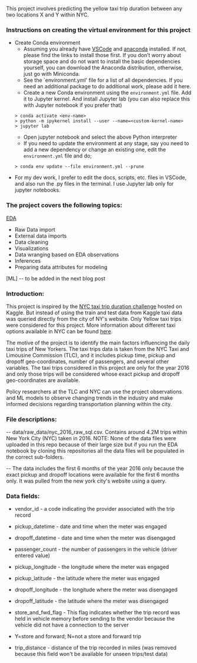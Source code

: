 This project involves predicting the yellow taxi trip duration between any two locations X and Y within NYC. 

### Instructions on creating the virtual environment for this project
* Create Conda environment
    * Assuming you already have [VSCode](https://code.visualstudio.com/download) and [anaconda](https://www.anaconda.com/download) installed. If not, please find the links to install those first. If you don’t worry about storage space and do not want to install the basic dependencies yourself, you can download the Anaconda distribution, otherwise, just go with Miniconda. 
    * See the `environment.yml' file for a list of all dependencies. If you need an additional package to do additional work, please add it here. 
    * Create a new Conda environment using the `environment.yml` file. Add it to Jupyter kernel. And install Jupyter lab (you can also replace this with Jupyter notebook if you prefer that)
    ```> conda env create -f environment.yml
    > conda activate <env-name>
    > python -m ipykernel install --user --name=<custom-kernel-name>
    > jupyter lab 
    ```
    * Open jupyter notebook and select the above Python interpreter
    * If you need to update the environment at any stage, say you need to add a new dependency or change an existing one, edit the `environment.yml` file and do;  
    ```
    > conda env update --file environment.yml --prune
    ```
* For my dev work, I prefer to edit the docs, scripts, etc. files in VSCode, and also run the .py files in the terminal. I use Jupyter lab only for jupyter notebooks.

### The project covers the following topics:
[EDA](https://nbviewer.org/github/pratha19/NYC_taxi_trip_duration/blob/8e20d391f2dac97eff1dd69e789f96d59a51cca4/notebooks/NYC_EDA.ipynb)     
- Raw Data import    
- External data imports     
- Data cleaning    
- Visualizations
- Data wranging based on EDA observations
- Inferences  
- Preparing data attributes for modeling

[ML] -- to be added in the next blog post

### Introduction: 
This project is inspired by the [NYC taxi trip duration challenge](https://www.kaggle.com/c/nyc-taxi-trip-duration/overview) hosted on Kaggle. But instead of using the train and test data from Kaggle taxi data was queried directly from the city of NY's website. Only Yellow taxi trips were considered for this project. More information about different taxi options available in NYC can be found [here](https://www1.nyc.gov/site/tlc/vehicles/get-a-vehicle-license.page).

The motive of the project is to identify the main factors influencing the daily taxi trips of New Yorkers. The taxi trips data is taken from the NYC Taxi and Limousine Commission (TLC), and it includes pickup time, pickup and dropoff geo-coordinates, number of passengers, and several other variables. The taxi trips considered in this project are only for the year 2016 and only those trips will be considered whose exact pickup and dropoff geo-coordinates are available. 

Policy researchers at the TLC and NYC can use the project observations and ML models to observe changing trends in the industry and make informed decisions regarding transportation planning within the city.

### File descriptions:

-- data/raw_data/nyc_2016_raw_sql.csv. Contains around 4.2M trips within New York City (NYC) taken in 2016. 
NOTE: None of the data files were uploaded in this repo because of their large size but if you run the EDA notebook by cloning this repositories all the data files will be populated in the correct sub-folders.

-- The data includes the first 6 months of the year 2016 only because the exact pickup and dropoff
locations were available for the first 6 months only. It was pulled from the new york city's website using a query.

### Data fields:

- vendor_id - a code indicating the provider associated with the trip record

- pickup_datetime - date and time when the meter was engaged

- dropoff_datetime - date and time when the meter was disengaged

- passenger_count - the number of passengers in the vehicle (driver entered value)

- pickup_longitude - the longitude where the meter was engaged

- pickup_latitude - the latitude where the meter was engaged

- dropoff_longitude - the longitude where the meter was disengaged

- dropoff_latitude - the latitude where the meter was disengaged

- store_and_fwd_flag - This flag indicates whether the trip record was held in vehicle memory before
sending to the vendor because the vehicle did not have a connection to the server
- Y=store and forward; N=not a store and forward trip

- trip_distance - distance of the trip recorded in miles (was removed because this field won't be
available for unseen trips/test data)
